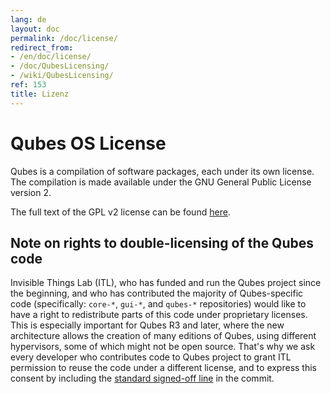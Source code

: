 ```yaml
---
lang: de
layout: doc
permalink: /doc/license/
redirect_from:
- /en/doc/license/
- /doc/QubesLicensing/
- /wiki/QubesLicensing/
ref: 153
title: Lizenz
---
```


Qubes OS License
================

Qubes is a compilation of software packages, each under its own license. The compilation is made available under the GNU General Public License version 2.

The full text of the GPL v2 license can be found [here](http://www.gnu.org/licenses/gpl-2.0.html).

Note on rights to double-licensing of the Qubes code
----------------------------------------------------

Invisible Things Lab (ITL), who has funded and run the Qubes project since the beginning, and who has contributed the majority of Qubes-specific code (specifically: `core-*`, `gui-*`, and `qubes-*` repositories) would like to have a right to redistribute parts of this code under proprietary licenses. This is especially important for Qubes R3 and later, where the new architecture allows the creation of many editions of Qubes, using different hypervisors, some of which might not be open source. That's why we ask every developer who contributes code to Qubes project to grant ITL permission to reuse the code under a different license, and to express this consent by including the [standard signed-off line](https://git.kernel.org/pub/scm/linux/kernel/git/torvalds/linux.git/tree/Documentation/process/submitting-patches.rst?id=HEAD#n416) in the commit.

